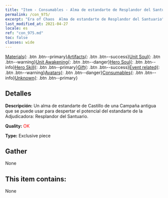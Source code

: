 ```yaml
---
title: "Item - Consumables - Alma de estandarte de Resplandor del Santuario"
permalink: /con_975/
excerpt: "Era of Chaos  Alma de estandarte de Resplandor del Santuario"
last_modified_at: 2021-04-27
locale: es
ref: "con_975.md"
toc: false
classes: wide
---
```

 [Materials](/ItemsES/){: .btn .btn--primary}[Artifacts](/ItemsES/Artifacts/){: .btn .btn--success}[Unit Soul](/ItemsES/UnitSoul/){: .btn .btn--warning}[Unit Awakening](/ItemsES/UnitAwakening/){: .btn .btn--danger}[Hero Soul](/ItemsES/HeroSoul/){: .btn .btn--info}[Hero Skill](/ItemsES/HeroSkill/){: .btn .btn--primary}[Gift](/ItemsES/Gift/){: .btn .btn--success}[Event related](/ItemsES/Events/){: .btn .btn--warning}[Avatars](/ItemsES/Avatars/){: .btn .btn--danger}[Consumables](/ItemsES/Consumables/){: .btn .btn--info}[Unknown](/ItemsES/Unknown/){: .btn .btn--primary}

## Detalles
 **Descripción:** Un alma de estandarte de Castillo de una Campaña antigua que se puede usar para despertar el potencial del estandarte de la Adjudicadora: Resplandor del Santuario.

 **Quality:** <span style="color: #FF0000">OK</span>

 **Type:** Exclusive piece

## Gather

  None

## This item contains:

  None

